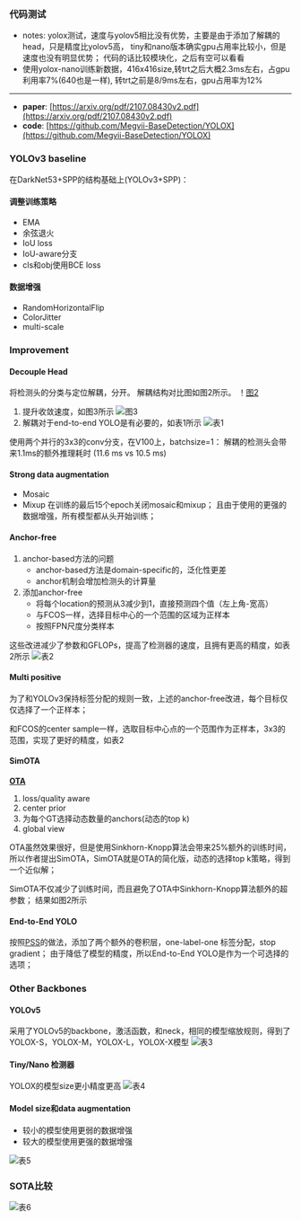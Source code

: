 ### 代码测试
  - notes:
		yolox测试，速度与yolov5相比没有优势，主要是由于添加了解耦的head，只是精度比yolov5高，
			tiny和nano版本确实gpu占用率比较小，但是速度也没有明显优势；
				代码的话比较模块化，之后有空可以看看
  - 使用yolox-nano训练新数据，416x416size,转trt之后大概2.3ms左右，占gpu利用率7%(640也是一样), 转trt之前是8/9ms左右，gpu占用率为12%

-------

- **paper**: [https://arxiv.org/pdf/2107.08430v2.pdf](https://arxiv.org/pdf/2107.08430v2.pdf) 
- **code**: [https://github.com/Megvii-BaseDetection/YOLOX](https://github.com/Megvii-BaseDetection/YOLOX) 

### YOLOv3 baseline
在DarkNet53+SPP的结构基础上(YOLOv3+SPP)：

#### 调整训练策略
 - EMA
 - 余弦退火
 - IoU loss
 - IoU-aware分支
 - cls和obj使用BCE loss

#### 数据增强
 - RandomHorizontalFlip
 - ColorJitter
 - multi-scale

### Improvement
#### Decouple Head
将检测头的分类与定位解耦，分开。
解耦结构对比图如图2所示。
！[图2]()
 1. 提升收敛速度，如图3所示
![图3]()
 2. 解耦对于end-to-end YOLO是有必要的，如表1所示
![表1]()

使用两个并行的3x3的conv分支，在V100上，batchsize=1：
解耦的检测头会带来1.1ms的额外推理耗时 (11.6 ms vs 10.5 ms)

#### Strong data augmentation
 - Mosaic
 - Mixup
在训练的最后15个epoch关闭mosaic和mixup；
且由于使用的更强的数据增强，所有模型都从头开始训练；

#### Anchor-free
 1. anchor-based方法的问题
	 - anchor-based方法是domain-specific的，泛化性更差
	 - anchor机制会增加检测头的计算量
 2. 添加anchor-free
	 - 将每个location的预测从3减少到1，直接预测四个值（左上角-宽高）
	 - 与FCOS一样，选择目标中心的一个范围的区域为正样本
	 - 按照FPN尺度分类样本

这些改进减少了参数和GFLOPs，提高了检测器的速度，且拥有更高的精度，如表2所示
![表2]()

#### Multi positive
为了和YOLOv3保持标签分配的规则一致，上述的anchor-free改进，每个目标仅仅选择了一个正样本；

和FCOS的center sample一样，选取目标中心点的一个范围作为正样本，3x3的范围，实现了更好的精度，如表2


#### SimOTA
**[OTA](https://arxiv.org/abs/2103.14259)**
 1. loss/quality aware
 2. center prior
 3. 为每个GT选择动态数量的anchors(动态的top k)
 4. global view

OTA虽然效果很好，但是使用Sinkhorn-Knopp算法会带来25%额外的训练时间，所以作者提出SimOTA，SimOTA就是OTA的简化版，动态的选择top k策略，得到一个近似解；

SimOTA不仅减少了训练时间，而且避免了OTA中Sinkhorn-Knopp算法额外的超参数；
结果如图2所示

#### End-to-End YOLO
按照[PSS](https://arxiv.org/pdf/2101.11782.pdf)的做法，添加了两个额外的卷积层，one-label-one 标签分配，stop gradient；
由于降低了模型的精度，所以End-to-End YOLO是作为一个可选择的选项；

### Other Backbones
#### YOLOv5
采用了YOLOv5的backbone，激活函数，和neck，相同的模型缩放规则，得到了YOLOX-S，YOLOX-M，YOLOX-L，YOLOX-X模型
![表3]()

#### Tiny/Nano 检测器
YOLOX的模型size更小精度更高
![表4]()

#### Model size和data augmentation
 - 较小的模型使用更弱的数据增强
 - 较大的模型使用更强的数据增强

![表5]()

### SOTA比较
![表6]()



